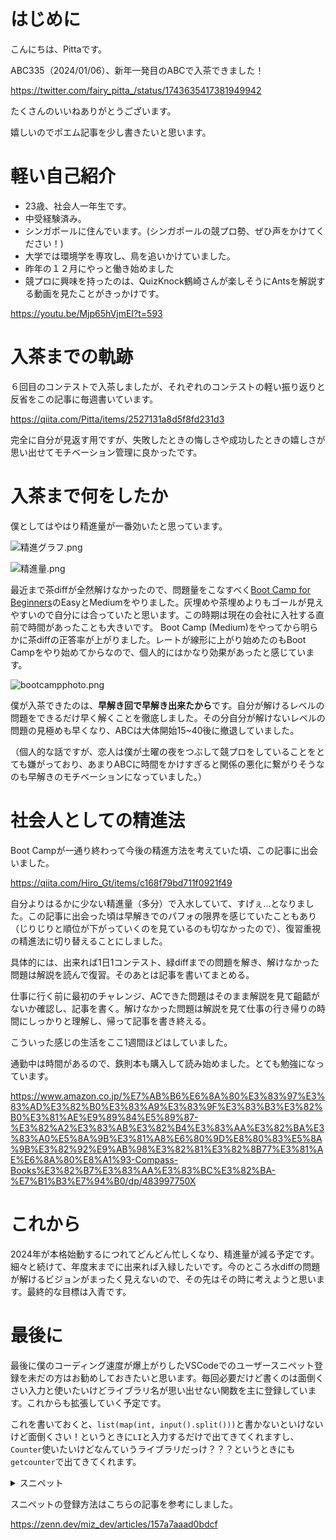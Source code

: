 # はじめに

こんにちは、Pittaです。

ABC335（2024/01/06）、新年一発目のABCで入茶できました！

https://twitter.com/fairy_pitta_/status/1743635417381949942

たくさんのいいねありがとうございます。


嬉しいのでポエム記事を少し書きたいと思います。

# 軽い自己紹介

- 23歳、社会人一年生です。
- 中受経験済み。
- シンガポールに住んでいます。(シンガポールの競プロ勢、ぜひ声をかけてください！)
- 大学では環境学を専攻し、鳥を追いかけていました。
- 昨年の１２月にやっと働き始めました
- 競プロに興味を持ったのは、QuizKnock鶴崎さんが楽しそうにAntsを解説する動画を見たことがきっかけです。

https://youtu.be/Mjp65hVjmEI?t=593



# 入茶までの軌跡

６回目のコンテストで入茶しましたが、それぞれのコンテストの軽い振り返りと反省をこの記事に毎週書いています。

https://qiita.com/Pitta/items/2527131a8d5f8fd231d3

完全に自分が見返す用ですが、失敗したときの悔しさや成功したときの嬉しさが思い出せてモチベーション管理に良かったです。


# 入茶まで何をしたか

僕としてはやはり精進量が一番効いたと思っています。

![精進グラフ.png](https://qiita-image-store.s3.ap-northeast-1.amazonaws.com/0/2611731/01d5f38f-5f3e-10c3-6d7d-585c6c45ad84.png)

![精進量.png](https://qiita-image-store.s3.ap-northeast-1.amazonaws.com/0/2611731/43122cdf-ad63-33a0-7707-45d11690ae2b.png)


最近まで茶diffが全然解けなかったので、問題量をこなすべく[Boot Camp for Beginners](https://kenkoooo.com/atcoder/#/training)のEasyとMediumをやりました。灰埋めや茶埋めよりもゴールが見えやすいので自分には合っていたと思います。この時期は現在の会社に入社する直前で時間があったことも大きいです。
Boot Camp (Medium)をやってから明らかに茶diffの正答率が上がりました。レートが線形に上がり始めたのもBoot Campをやり始めてからなので、個人的にはかなり効果があったと感じています。

![bootcampphoto.png](https://qiita-image-store.s3.ap-northeast-1.amazonaws.com/0/2611731/1cf72bfa-9084-06f4-b4c3-d2127eedb4c9.png)


僕が入茶できたのは、**早解き回で早解き出来たから**です。自分が解けるレベルの問題をできるだけ早く解くことを徹底しました。その分自分が解けないレベルの問題の見極めも早くなり、ABCは大体開始15~40後に撤退していました。

（個人的な話ですが、恋人は僕が土曜の夜をつぶして競プロをしていることをとても嫌がっており、あまりABCに時間をかけすぎると関係の悪化に繋がりそうなのも早解きのモチベーションになっていました。）

# 社会人としての精進法

Boot Campが一通り終わって今後の精進方法を考えていた頃、この記事に出会いました。

https://qiita.com/Hiro_Gt/items/c168f79bd711f0921f49

自分よりはるかに少ない精進量（多分）で入水していて、すげぇ…となりました。この記事に出会った頃は早解きでのパフォの限界を感じていたこともあり（じりじりと順位が下がっていくのを見ているのも切なかったので）、復習重視の精進法に切り替えることにしました。

具体的には、出来れば1日1コンテスト、緑diffまでの問題を解き、解けなかった問題は解説を読んで復習。そのあとは記事を書いてまとめる。

仕事に行く前に最初のチャレンジ、ACできた問題はそのまま解説を見て齟齬がないか確認し、記事を書く。解けなかった問題は解説を見て仕事の行き帰りの時間にしっかりと理解し、帰って記事を書き終える。

こういった感じの生活をここ1週間ほどはしていました。

通勤中は時間があるので、鉄則本も購入して読み始めました。とても勉強になっています。

https://www.amazon.co.jp/%E7%AB%B6%E6%8A%80%E3%83%97%E3%83%AD%E3%82%B0%E3%83%A9%E3%83%9F%E3%83%B3%E3%82%B0%E3%81%AE%E9%89%84%E5%89%87-%E3%82%A2%E3%83%AB%E3%82%B4%E3%83%AA%E3%82%BA%E3%83%A0%E5%8A%9B%E3%81%A8%E6%80%9D%E8%80%83%E5%8A%9B%E3%82%92%E9%AB%98%E3%82%81%E3%82%8B77%E3%81%AE%E6%8A%80%E8%A1%93-Compass-Books%E3%82%B7%E3%83%AA%E3%83%BC%E3%82%BA-%E7%B1%B3%E7%94%B0/dp/483997750X

# これから

2024年が本格始動するにつれてどんどん忙しくなり、精進量が減る予定です。細々と続けて、年度末までに出来れば入緑したいです。今のところ水diffの問題が解けるビジョンがまったく見えないので、その先はその時に考えようと思います。最終的な目標は入青です。

# 最後に

最後に僕のコーディング速度が爆上がりしたVSCodeでのユーザースニペット登録を未だの方はお勧めしておきたいと思います。毎回必要だけど書くのは面倒くさい入力と使いたいけどライブラリ名が思い出せない関数を主に登録しています。これからも拡張していく予定です。

これを書いておくと、```list(map(int, input().split()))```と書かないといけないけど面倒くさい！というときに```LI```と入力するだけで出てきてくれますし、```Counter```使いたいけどなんていうライブラリだっけ？？？というときにも```getcounter```で出てきてくれます。

<details><summary>スニペット</summary>

```json
{
	"standard_input":{
		"prefix": "MAP",
		"body": [
			"map(int, input().split())"
		],
		"description": "get multiple integers"
	},
	"standard_input_2": {
		"prefix": "I",
		"body": [
			"int(input())"
		],
		"description": "get a single integer"
	},
	"standard_input_3": {
		"prefix": "LI",
		"body": [
			"list(map(int, input().split()))"
		],
		"description": "get a list of integers"
	},
	"collection deque": {
		"prefix": "getdeque",
		"body": [
			"from collections import deque",
		],
		"description": "import deque"
	},
	"collection defaultdict": {
		"prefix": "getdict",
		"body": [
			"from collections import defaultdict",
		],
		"description": "import defaultdict"
	}, 
	"collection Counter": {
		"prefix": "getcounter",
		"body": [
			"from collections import Counter",
		],
		"description": "import Counter"
	},
	"operator itemgetter": {
		"prefix": "getitem",
		"body": [
			"from operator import itemgetter",
			"#key=itemgetter(0, 1)"
		],
		"description": "import itemgetter"
	},
	"bisect": {
		"prefix": "getbisect",
		"body": [
			"from bisect import bisect_right, bisect_left ",
		],
		"description": "import bisect"
	},
	"combination": {
		"prefix": "getcomb",
		"body": [
			"from itertools import combinations",
		],
		"description": "import combinations"
	},
	"permutations": {
		"prefix": "getperm",
		"body": [
			"from itertools import permutations",
		],
		"description": "import permutations"
	},
	"bisect": {
		"prefix": "getbisect",
		"body": [
			"from bisect import bisect_right, bisect_left ",
		],
		"description": "import bisect"
	},
}
```

</details>


スニペットの登録方法はこちらの記事を参考にしました。

https://zenn.dev/miz_dev/articles/157a7aaad0bdcf